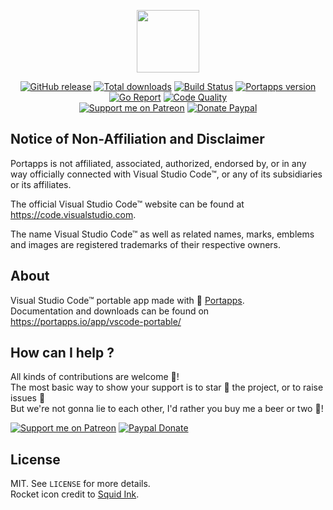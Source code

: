 <p align="center"><a href="https://portapps.io/app/vscode-portable/" target="_blank"><img width="100" src="https://github.com/portapps/vscode-portable/blob/master/res/papp.png"></a></p>

<p align="center">
  <a href="https://portapps.io/app/vscode-portable/#download"><img src="https://img.shields.io/github/release/portapps/vscode-portable.svg?style=flat-square" alt="GitHub release"></a>
  <a href="https://portapps.io/app/vscode-portable/#download"><img src="https://img.shields.io/github/downloads/portapps/vscode-portable/total.svg?style=flat-square" alt="Total downloads"></a>
  <a href="https://travis-ci.com/portapps/vscode-portable"><img src="https://img.shields.io/travis/com/portapps/vscode-portable/master.svg?style=flat-square" alt="Build Status"></a>
  <a href="https://github.com/portapps/portapps"><img src="https://img.shields.io/badge/portapps-1.28.0-479fdb.svg?style=flat-square" alt="Portapps version"></a>
  <a href="https://goreportcard.com/report/github.com/portapps/vscode-portable"><img src="https://goreportcard.com/badge/github.com/portapps/vscode-portable?style=flat-square" alt="Go Report"></a>
  <a href="https://www.codacy.com/app/portapps/vscode-portable"><img src="https://img.shields.io/codacy/grade/0f8383fe240048b49444000867f6e7cd.svg?style=flat-square" alt="Code Quality"></a>
  <br /><a href="https://www.patreon.com/crazymax"><img src="https://img.shields.io/badge/donate-patreon-f96854.svg?logo=patreon&style=flat-square" alt="Support me on Patreon"></a>
  <a href="https://www.paypal.me/crazyws"><img src="https://img.shields.io/badge/donate-paypal-00457c.svg?logo=paypal&style=flat-square" alt="Donate Paypal"></a>
</p>

## Notice of Non-Affiliation and Disclaimer

Portapps is not affiliated, associated, authorized, endorsed by, or in any way officially connected with Visual Studio Code™, or any of its subsidiaries or its affiliates.

The official Visual Studio Code™ website can be found at https://code.visualstudio.com.

The name Visual Studio Code™ as well as related names, marks, emblems and images are registered trademarks of their respective owners.

## About

Visual Studio Code™ portable app made with 🚀 [Portapps](https://portapps.io).<br />
Documentation and downloads can be found on https://portapps.io/app/vscode-portable/

## How can I help ?

All kinds of contributions are welcome :raised_hands:!<br />
The most basic way to show your support is to star :star2: the project, or to raise issues :speech_balloon:<br />
But we're not gonna lie to each other, I'd rather you buy me a beer or two :beers:!

[![Support me on Patreon](https://portapps.io/img/donate/patreon.png)](https://www.patreon.com/crazymax) 
[![Paypal Donate](https://portapps.io/img/donate/paypal.png)](https://www.paypal.me/crazyws)

## License

MIT. See `LICENSE` for more details.<br />
Rocket icon credit to [Squid Ink](http://thesquid.ink).
